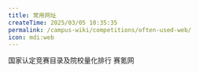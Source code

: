 ```yaml
---
title: 常用网址
createTime: 2025/03/05 10:35:35
permalink: /campus-wiki/competitions/often-used-web/
icon: mdi:web
---
```


<CardGrid>
<LinkCard icon="https://oss.moocollege.com/competition/info/3/1669682511104.png" href="https://rank.moocollege.com/competitions" title="高等学校竞赛与教师发展数据平台" >国家认定竞赛目录及院校量化排行</LinkCard>
<LinkCard icon="https://cdn3.saikr.com/img/wechat_share_icon.png?v=2025051308" href="https://www.saikr.com/" title="SaiKr" >赛氪网</LinkCard>

[//]: # (<LinkCard icon="" href="" title="" ></LinkCard>)

[//]: # (<LinkCard icon="" href="" title="" ></LinkCard>)
</CardGrid>